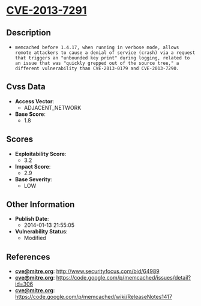 
# [CVE-2013-7291](https://cve.mitre.org/cgi-bin/cvename.cgi?name=CVE-2013-7291)

## Description

- `memcached before 1.4.17, when running in verbose mode, allows remote attackers to cause a denial of service (crash) via a request that triggers an "unbounded key print" during logging, related to an issue that was "quickly grepped out of the source tree," a different vulnerability than CVE-2013-0179 and CVE-2013-7290.`

## Cvss Data

- **Access Vector**:
  - ADJACENT_NETWORK
- **Base Score**:
  - 1.8

## Scores

- **Exploitability Score**:
  - 3.2
- **Impact Score**:
  - 2.9
- **Base Severity**:
  - LOW

## Other Information

- **Publish Date**:
  - 2014-01-13 21:55:05
- **Vulnerability Status**:
  - Modified

## References

- **cve@mitre.org**: http://www.securityfocus.com/bid/64989
- **cve@mitre.org**: https://code.google.com/p/memcached/issues/detail?id=306
- **cve@mitre.org**: https://code.google.com/p/memcached/wiki/ReleaseNotes1417
